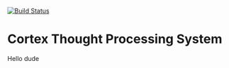 [![Build Status](https://travis-ci.org/bfellman/cortex.svg?branch=master)](https://travis-ci.org/bfellman/cortex)
# Cortex Thought Processing System
Hello dude